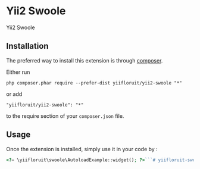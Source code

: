 Yii2 Swoole
===========
Yii2 Swoole

Installation
------------

The preferred way to install this extension is through [composer](http://getcomposer.org/download/).

Either run

```
php composer.phar require --prefer-dist yiifloruit/yii2-swoole "*"
```

or add

```
"yiifloruit/yii2-swoole": "*"
```

to the require section of your `composer.json` file.


Usage
-----

Once the extension is installed, simply use it in your code by  :

```php
<?= \yiifloruit\swoole\AutoloadExample::widget(); ?>```# yiifloruit-swoole
